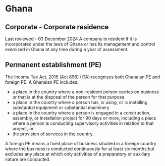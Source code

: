 # Ghana
## Corporate - Corporate residence
Last reviewed - 03 December 2024
A company is resident if it is incorporated under the laws of Ghana or has its management and control exercised in Ghana at any time during a year of assessment.
## Permanent establishment (PE)
The Income Tax Act, 2015 (Act 896) (ITA) recognises both Ghanaian PE and foreign PE.
A Ghanaian PE includes:
  * a place in the country where a non-resident person carries on business or that is at the disposal of the person for that purpose
  * a place in the country where a person has, is using, or is installing substantial equipment or substantial machinery
  * a place in the country where a person is engaged in a construction, assembly, or installation project for 90 days or more, including a place where a person is conducting supervisory activities in relation to that project, or
  * the provision of services in the country.


A foreign PE means a fixed place of business situated in a foreign country where the business is conducted continuously for at least six months but excludes any place at which only activities of a preparatory or auxiliary nature are conducted.
